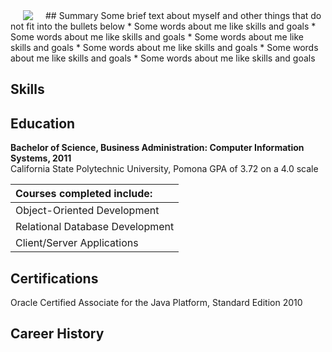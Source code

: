 <img align="left" hspace="20" src="https://agarciamog.github.io/img/boss.png">
## Summary
Some brief text about myself and other things that do not fit into the bullets below
* Some words about me like skills and goals
* Some words about me like skills and goals
* Some words about me like skills and goals
* Some words about me like skills and goals
* Some words about me like skills and goals
* Some words about me like skills and goals

## Skills


## Education
**Bachelor of Science, Business Administration: Computer Information Systems, 2011** <br>
California State Polytechnic University, Pomona
GPA of 3.72 on a 4.0 scale

| Courses completed include:                                                        |
|:--------------------------------------------------------------------------------- |
| Object-Oriented Development      | Software Engineering Design and Analysis       |
| Relational Database Development  | Advanced Java Programming and Data Structures  |
| Client/Server Applications       | Internetworking with Linux                     |

## Certifications
Oracle Certified Associate for the Java Platform, Standard Edition 2010

## Career History
